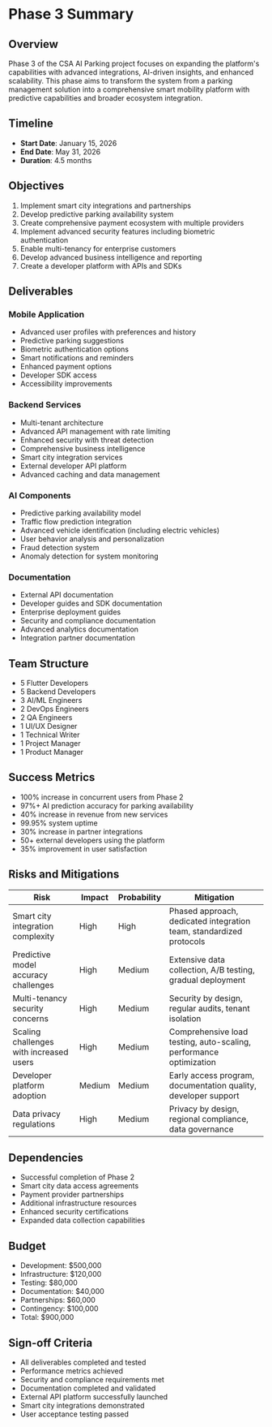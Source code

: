 # Phase 3 Summary

## Overview

Phase 3 of the CSA AI Parking project focuses on expanding the platform's capabilities with advanced integrations, AI-driven insights, and enhanced scalability. This phase aims to transform the system from a parking management solution into a comprehensive smart mobility platform with predictive capabilities and broader ecosystem integration.

## Timeline

- **Start Date**: January 15, 2026
- **End Date**: May 31, 2026
- **Duration**: 4.5 months

## Objectives

1. Implement smart city integrations and partnerships
2. Develop predictive parking availability system
3. Create comprehensive payment ecosystem with multiple providers
4. Implement advanced security features including biometric authentication
5. Enable multi-tenancy for enterprise customers
6. Develop advanced business intelligence and reporting
7. Create a developer platform with APIs and SDKs

## Deliverables

### Mobile Application

- Advanced user profiles with preferences and history
- Predictive parking suggestions
- Biometric authentication options
- Smart notifications and reminders
- Enhanced payment options
- Developer SDK access
- Accessibility improvements

### Backend Services

- Multi-tenant architecture
- Advanced API management with rate limiting
- Enhanced security with threat detection
- Comprehensive business intelligence
- Smart city integration services
- External developer API platform
- Advanced caching and data management

### AI Components

- Predictive parking availability model
- Traffic flow prediction integration
- Advanced vehicle identification (including electric vehicles)
- User behavior analysis and personalization
- Fraud detection system
- Anomaly detection for system monitoring

### Documentation

- External API documentation
- Developer guides and SDK documentation
- Enterprise deployment guides
- Security and compliance documentation
- Advanced analytics documentation
- Integration partner documentation

## Team Structure

- 5 Flutter Developers
- 5 Backend Developers
- 3 AI/ML Engineers
- 2 DevOps Engineers
- 2 QA Engineers
- 1 UI/UX Designer
- 1 Technical Writer
- 1 Project Manager
- 1 Product Manager

## Success Metrics

- 100% increase in concurrent users from Phase 2
- 97%+ AI prediction accuracy for parking availability
- 40% increase in revenue from new services
- 99.95% system uptime
- 30% increase in partner integrations
- 50+ external developers using the platform
- 35% improvement in user satisfaction

## Risks and Mitigations

| Risk | Impact | Probability | Mitigation |
|------|--------|------------|------------|
| Smart city integration complexity | High | High | Phased approach, dedicated integration team, standardized protocols |
| Predictive model accuracy challenges | High | Medium | Extensive data collection, A/B testing, gradual deployment |
| Multi-tenancy security concerns | High | Medium | Security by design, regular audits, tenant isolation |
| Scaling challenges with increased users | High | Medium | Comprehensive load testing, auto-scaling, performance optimization |
| Developer platform adoption | Medium | Medium | Early access program, documentation quality, developer support |
| Data privacy regulations | High | Medium | Privacy by design, regional compliance, data governance |

## Dependencies

- Successful completion of Phase 2
- Smart city data access agreements
- Payment provider partnerships
- Additional infrastructure resources
- Enhanced security certifications
- Expanded data collection capabilities

## Budget

- Development: $500,000
- Infrastructure: $120,000
- Testing: $80,000
- Documentation: $40,000
- Partnerships: $60,000
- Contingency: $100,000
- Total: $900,000

## Sign-off Criteria

- All deliverables completed and tested
- Performance metrics achieved
- Security and compliance requirements met
- Documentation completed and validated
- External API platform successfully launched
- Smart city integrations demonstrated
- User acceptance testing passed
